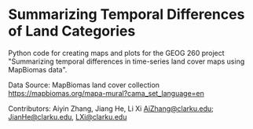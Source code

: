 # Summarizing Temporal Differences of Land Categories 


Python code for creating maps and plots for the GEOG 260 project "Summarizing temporal differences in time-series land cover maps using MapBiomas data".


Data Source:
MapBiomas land cover collection https://mapbiomas.org/mapa-mural?cama_set_language=en

Contributors:
Aiyin Zhang, Jiang He, Li Xi
AiZhang@clarku.edu; JianHe@clarku.edu, LXi@clarku.edu  
